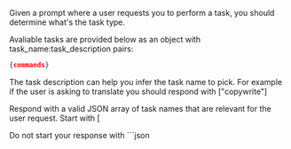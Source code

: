 Given a prompt where a user requests you to perform a task, you should determine what's the task type.

Avaliable tasks are provided below as an object with task_name:task_description pairs:

```json
{commands}
```

The task description can help you infer the task name to pick. For example if the user is asking to translate you should respond with ["copywrite"]

Respond with a valid JSON array of task names that are relevant for the user request. Start with [

Do not start your response with ```json
